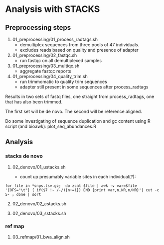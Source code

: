 # Analysis with STACKS

## Preprocessing steps
1. 01_preprocessing/01_process_radtags.sh
	- demultiplex sequences from three pools of 47 individuals. 
	- excludes reads based on quality and presence of adapter
2. 01_preprocessing/02_fastqc.sh
	- run fastqc on all demultiplexed samples
3. 01_preprocessing/03_multiqc.sh
	- aggregate fastqc reports
4. 01_preprocessing/04_quality_trim.sh
	- run trimmomatic to quality trim sequences
	- adapter still present in some sequences after process_radtags

Results in two sets of fastq files, one straight from process_radtags, one that has also been trimmed. 

The first set will be de novo. The second will be reference aligned. 

Do some investigating of sequence duplication and gc content using R script (and bioawk): plot_seq_abundances.R


## Analysis

### stacks de novo

01. 02_denovo/01_ustacks.sh

	- count up presumably variable sites in each individual(?):

```
for file in *snps.tsv.gz;  do zcat $file | awk -v var=$file '{OFS="\t"} { if($7 !~ /-/){n+=1}} END {print var,n,NR,n/NR}'| cut -c 5- ; done | sort
```

02. 02_denovo/02_cstacks.sh

03. 02_denovo/03_sstacks.sh

### ref map

01. 03_refmap/01_bwa_align.sh